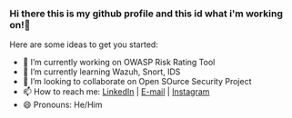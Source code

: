 ### Hi there this is my github profile and this id what i'm working on!👋


Here are some ideas to get you started:

- 🔭 I’m currently working on OWASP Risk Rating Tool
- 🌱 I’m currently learning Wazuh, Snort, IDS
- 👯 I’m looking to collaborate on Open SOurce Security Project
- 📫 How to reach me: [LinkedIn](https://www.linkedin.com/in/muhammad-izzat-589311170/) | [E-mail](izzatbey@gmail.com) | [Instagram](https://www.instagram.com/izzat.bey/)
- 😄 Pronouns: He/Him
